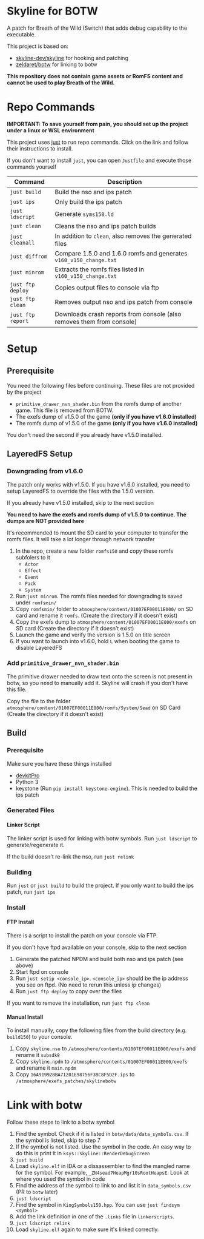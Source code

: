 # Skyline for BOTW
A patch for Breath of the Wild (Switch) that adds debug capability to the executable. 

This project is based on:
 - [skyline-dev/skyline](https://github.com/skyline-dev/skyline) for hooking and patching
 - [zeldaret/botw](https://github.com/zeldaret/botw) for linking to botw

**This repository does not contain game assets or RomFS content and cannot be used to play Breath of the Wild.**

# Repo Commands

**IMPORTANT: To save yourself from pain, you should set up the project under a linux or WSL environment**

This project uses [just](https://github.com/casey/just) to run repo commands. Click on the link and follow their instructions to install.

If you don't want to install `just`, you can open `Justfile` and execute those commands yourself

|Command|Description|
|-|-|
|`just build`|Build the nso and ips patch|
|`just ips`|Only build the ips patch|
|`just ldscript`|Generate `syms150.ld`
|`just clean`|Cleans the nso and ips patch builds|
|`just cleanall`|In addition to `clean`, also removes the generated files|
|`just diffrom`|Compare 1.5.0 and 1.6.0 romfs and generates `v160_v150_change.txt`|
|`just minrom`|Extracts the romfs files listed in `v160_v150_change.txt`|
|`just ftp deploy`|Copies output files to console via ftp|
|`just ftp clean`|Removes output nso and ips patch from console|
|`just ftp report`|Downloads crash reports from console (also removes them from console)|

# Setup
## Prerequisite

You need the following files before continuing. These files are not provided by the project
- `primitive_drawer_nvn_shader.bin` from the romfs dump of another game. This file is removed from BOTW.
- The exefs dump of v1.5.0 of the game **(only if you have v1.6.0 installed)**
- The romfs dump of v1.5.0 of the game **(only if you have v1.6.0 installed)**

You don't need the second if you already have v1.5.0 installed.
## LayeredFS Setup

### Downgrading from v1.6.0
The patch only works with v1.5.0. If you have v1.6.0 installed, you need to setup LayeredFS to override the files with the 1.5.0 version.

If you already have v1.5.0 installed, skip to the next section

**You need to have the exefs and romfs dump of v1.5.0 to continue. The dumps are NOT provided here**

It's recommended to mount the SD card to your computer to transfer the romfs files. It will take a lot longer through network transfer
1. In the repo, create a new folder `romfs150` and copy these romfs subfolers to it
   - `Actor`
   - `Effect`
   - `Event`
   - `Pack`
   - `System`
2. Run `just minrom`. The romfs files needed for downgrading is saved under `romfsmin/`
3. Copy `romfsmin/` folder to `atmosphere/content/01007EF00011E000/` on SD card and rename it `romfs`. (Create the directory if it doesn't exist)
4. Copy the exefs dump to `atmosphere/content/01007EF00011E000/exefs` on SD card (Create the directory if it doesn't exist)
5. Launch the game and verify the version is 1.5.0 on title screen
6. If you want to launch into v1.6.0, hold `L` when booting the game to disable LayeredFS

### Add `primitive_drawer_nvn_shader.bin`
The primitive drawer needed to draw text onto the screen is not present in botw, so you need to manually add it. Skyline will crash if you don't have this file.

Copy the file to the folder `atmosphere/content/01007EF00011E000/romfs/System/Sead` on SD Card (Create the directory if it doesn't exist)

## Build
### Prerequisite
Make sure you have these things installed
 - [devkitPro](https://devkitpro.org/wiki/Getting_Started)
 - Python 3
 - keystone (Run `pip install keystone-engine`). This is needed to build the ips patch

### Generated Files
#### Linker Script
The linker script is used for linking with botw symbols. Run `just ldscript` to generate/regenerate it.

If the build doesn't re-link the nso, run `just relink`

### Building
Run `just` or `just build` to build the project. If you only want to build the ips patch, run `just ips`

### Install
#### FTP Install
There is a script to install the patch on your console via FTP.

If you don't have ftpd available on your console, skip to the next section
1. Generate the patched NPDM and build both nso and ips patch (see above)
2. Start ftpd on console
3. Run `just setip <console_ip>`. `<console_ip>` should be the ip address you see on ftpd. (No need to rerun this unless ip changes)
4. Run `just ftp deploy` to copy over the files 

If you want to remove the installation, run `just ftp clean`

#### Manual Install

To install manually, copy the following files from the build directory (e.g. `build150`) to your console.

1. Copy `skyline.nso` to `/atmosphere/contents/01007EF00011E000/exefs` and rename it `subsdk9`
2. Copy `skyline.npdm` to `/atmosphere/contents/01007EF00011E000/exefs` and rename it `main.npdm`
3. Copy `16A91992BBA71201E98756F3BC8F5D2F.ips` to `/atmosphere/exefs_patches/skylinebotw`


# Link with botw
Follow these steps to link to a botw symbol
1. Find the symbol. Check if it is listed in `botw/data/data_symbols.csv`. If the symbol is listed, skip to step 7
2. If the symbol is not listed. Use the symbol in the code. An easy way to do this is print it in `ksys::skyline::RenderDebugScreen`
3. `just build`
4. Load `skyline.elf` in IDA or a dissassembler to find the mangled name for the symbol. For example, `_ZN4sead7HeapMgr10sRootHeapsE`. Look at where you used the symbol in code
5. Find the address of the symbol to link to and list it in `data_symbols.csv` (PR to `botw` later)
6. `just ldscript`
7. Find the symbol in `KingSymbols150.hpp`. You can use `just findsym <symbol>`
8. Add the link definition in one of the `.links` file in `linkerscripts`. 
9. `just ldscript relink`
10. Load `skyline.elf` again to make sure it's linked correctly.
